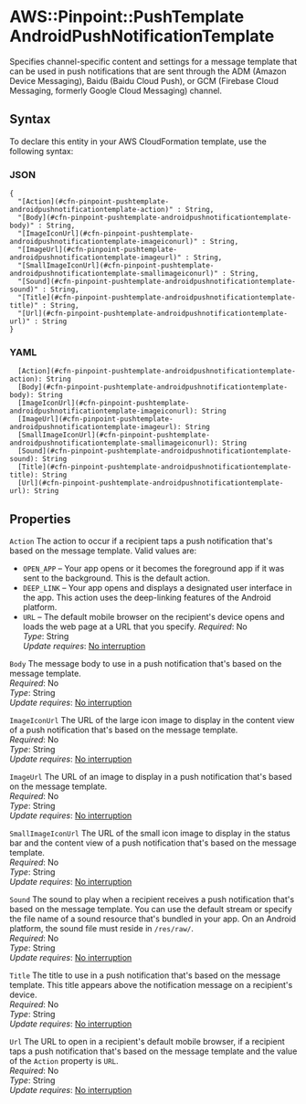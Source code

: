 # AWS::Pinpoint::PushTemplate AndroidPushNotificationTemplate<a name="aws-properties-pinpoint-pushtemplate-androidpushnotificationtemplate"></a>

Specifies channel\-specific content and settings for a message template that can be used in push notifications that are sent through the ADM \(Amazon Device Messaging\), Baidu \(Baidu Cloud Push\), or GCM \(Firebase Cloud Messaging, formerly Google Cloud Messaging\) channel\.

## Syntax<a name="aws-properties-pinpoint-pushtemplate-androidpushnotificationtemplate-syntax"></a>

To declare this entity in your AWS CloudFormation template, use the following syntax:

### JSON<a name="aws-properties-pinpoint-pushtemplate-androidpushnotificationtemplate-syntax.json"></a>

```
{
  "[Action](#cfn-pinpoint-pushtemplate-androidpushnotificationtemplate-action)" : String,
  "[Body](#cfn-pinpoint-pushtemplate-androidpushnotificationtemplate-body)" : String,
  "[ImageIconUrl](#cfn-pinpoint-pushtemplate-androidpushnotificationtemplate-imageiconurl)" : String,
  "[ImageUrl](#cfn-pinpoint-pushtemplate-androidpushnotificationtemplate-imageurl)" : String,
  "[SmallImageIconUrl](#cfn-pinpoint-pushtemplate-androidpushnotificationtemplate-smallimageiconurl)" : String,
  "[Sound](#cfn-pinpoint-pushtemplate-androidpushnotificationtemplate-sound)" : String,
  "[Title](#cfn-pinpoint-pushtemplate-androidpushnotificationtemplate-title)" : String,
  "[Url](#cfn-pinpoint-pushtemplate-androidpushnotificationtemplate-url)" : String
}
```

### YAML<a name="aws-properties-pinpoint-pushtemplate-androidpushnotificationtemplate-syntax.yaml"></a>

```
  [Action](#cfn-pinpoint-pushtemplate-androidpushnotificationtemplate-action): String
  [Body](#cfn-pinpoint-pushtemplate-androidpushnotificationtemplate-body): String
  [ImageIconUrl](#cfn-pinpoint-pushtemplate-androidpushnotificationtemplate-imageiconurl): String
  [ImageUrl](#cfn-pinpoint-pushtemplate-androidpushnotificationtemplate-imageurl): String
  [SmallImageIconUrl](#cfn-pinpoint-pushtemplate-androidpushnotificationtemplate-smallimageiconurl): String
  [Sound](#cfn-pinpoint-pushtemplate-androidpushnotificationtemplate-sound): String
  [Title](#cfn-pinpoint-pushtemplate-androidpushnotificationtemplate-title): String
  [Url](#cfn-pinpoint-pushtemplate-androidpushnotificationtemplate-url): String
```

## Properties<a name="aws-properties-pinpoint-pushtemplate-androidpushnotificationtemplate-properties"></a>

`Action` <a name="cfn-pinpoint-pushtemplate-androidpushnotificationtemplate-action"></a>
The action to occur if a recipient taps a push notification that's based on the message template\. Valid values are:

- `OPEN_APP` – Your app opens or it becomes the foreground app if it was sent to the background\. This is the default action\.
- `DEEP_LINK` – Your app opens and displays a designated user interface in the app\. This action uses the deep\-linking features of the Android platform\.
- `URL` – The default mobile browser on the recipient's device opens and loads the web page at a URL that you specify\.
  _Required_: No  
  _Type_: String  
  _Update requires_: [No interruption](https://docs.aws.amazon.com/AWSCloudFormation/latest/UserGuide/using-cfn-updating-stacks-update-behaviors.html#update-no-interrupt)

`Body` <a name="cfn-pinpoint-pushtemplate-androidpushnotificationtemplate-body"></a>
The message body to use in a push notification that's based on the message template\.  
_Required_: No  
_Type_: String  
_Update requires_: [No interruption](https://docs.aws.amazon.com/AWSCloudFormation/latest/UserGuide/using-cfn-updating-stacks-update-behaviors.html#update-no-interrupt)

`ImageIconUrl` <a name="cfn-pinpoint-pushtemplate-androidpushnotificationtemplate-imageiconurl"></a>
The URL of the large icon image to display in the content view of a push notification that's based on the message template\.  
_Required_: No  
_Type_: String  
_Update requires_: [No interruption](https://docs.aws.amazon.com/AWSCloudFormation/latest/UserGuide/using-cfn-updating-stacks-update-behaviors.html#update-no-interrupt)

`ImageUrl` <a name="cfn-pinpoint-pushtemplate-androidpushnotificationtemplate-imageurl"></a>
The URL of an image to display in a push notification that's based on the message template\.  
_Required_: No  
_Type_: String  
_Update requires_: [No interruption](https://docs.aws.amazon.com/AWSCloudFormation/latest/UserGuide/using-cfn-updating-stacks-update-behaviors.html#update-no-interrupt)

`SmallImageIconUrl` <a name="cfn-pinpoint-pushtemplate-androidpushnotificationtemplate-smallimageiconurl"></a>
The URL of the small icon image to display in the status bar and the content view of a push notification that's based on the message template\.  
_Required_: No  
_Type_: String  
_Update requires_: [No interruption](https://docs.aws.amazon.com/AWSCloudFormation/latest/UserGuide/using-cfn-updating-stacks-update-behaviors.html#update-no-interrupt)

`Sound` <a name="cfn-pinpoint-pushtemplate-androidpushnotificationtemplate-sound"></a>
The sound to play when a recipient receives a push notification that's based on the message template\. You can use the default stream or specify the file name of a sound resource that's bundled in your app\. On an Android platform, the sound file must reside in `/res/raw/`\.  
_Required_: No  
_Type_: String  
_Update requires_: [No interruption](https://docs.aws.amazon.com/AWSCloudFormation/latest/UserGuide/using-cfn-updating-stacks-update-behaviors.html#update-no-interrupt)

`Title` <a name="cfn-pinpoint-pushtemplate-androidpushnotificationtemplate-title"></a>
The title to use in a push notification that's based on the message template\. This title appears above the notification message on a recipient's device\.  
_Required_: No  
_Type_: String  
_Update requires_: [No interruption](https://docs.aws.amazon.com/AWSCloudFormation/latest/UserGuide/using-cfn-updating-stacks-update-behaviors.html#update-no-interrupt)

`Url` <a name="cfn-pinpoint-pushtemplate-androidpushnotificationtemplate-url"></a>
The URL to open in a recipient's default mobile browser, if a recipient taps a push notification that's based on the message template and the value of the `Action` property is `URL`\.  
_Required_: No  
_Type_: String  
_Update requires_: [No interruption](https://docs.aws.amazon.com/AWSCloudFormation/latest/UserGuide/using-cfn-updating-stacks-update-behaviors.html#update-no-interrupt)
